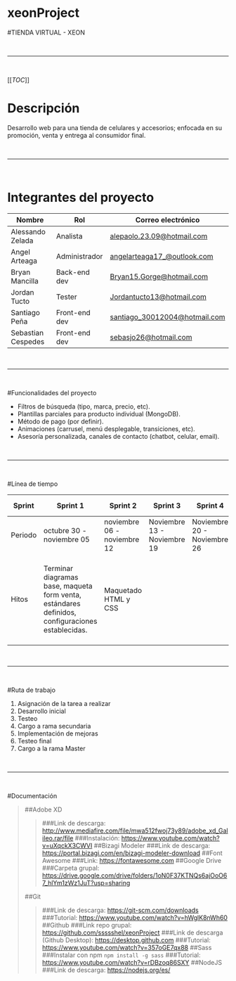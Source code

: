 # xeonProject

#TIENDA VIRTUAL - XEON

<br>

*********************
<br>

[[_TOC_]]

# Descripción
Desarrollo web para una tienda de celulares y accesorios; enfocada en su promoción, venta y entrega al consumidor final.

<br>

*********************
<br>

# Integrantes del proyecto 

| Nombre |Rol  |Correo electrónico  |
|--|--|--|
| Alessando Zelada | Analista | alepaolo.23.09@hotmail.com |
|Angel Arteaga  | Administrador | angelarteaga17_@outlook.com |
| Bryan Mancilla | Back-end dev | Bryan15.Gorge@hotmail.com |
|Jordan Tucto  | Tester |  Jordantucto13@hotmail.com|
| Santiago Peña | Front-end dev | santiago_30012004@hotmail.com |
| Sebastian Cespedes | Front-end dev | sebasjo26@hotmail.com |



<br>

*********************
<br>


#Funcionalidades del proyecto
- Filtros de búsqueda (tipo, marca, precio, etc).
- Plantillas parciales para producto individual (MongoDB).
- Método de pago (por definir).
- Animaciones (carrusel, menú desplegable, transiciones, etc).
- Asesoría personalizada, canales de contacto  (chatbot, celular, email).

<br>

*********************
<br>

#Línea de tiempo


| Sprint | Sprint 1 | Sprint 2 | Sprint 3 | Sprint 4 | Sprint 5 | Sprint 6 | Periodo almohada |
|--|--|--|--|--|--|--|--|
| Periodo | octubre 30 - noviembre 05 | noviembre 06 - noviembre 12| Noviembre 13 - Noviembre 19 | Noviembre 20 - Noviembre 26 | Noviembre 27 - Diciembre 03 | Diciembre 04 - Diciembre 10 | Diciembre 11  -Diciembre 17 |
| Hitos | Terminar diagramas base, maqueta form venta, estándares definidos, configuraciones establecidas.  | Maquetado HTML y CSS |  |  |  | Hosting de la página, pruebas finales, documentación final, presentación del proyecto (de ser necesaria) |  |



<br>

*********************
<br>

#Ruta de trabajo
1. Asignación de la tarea a realizar
2. Desarrollo inicial
3. Testeo
4. Cargo a rama secundaria
5. Implementación de mejoras
6. Testeo final
7. Cargo a la rama Master

<br>

*********************
<br>

#Documentación
<br>

>##Adobe XD
>>###Link de descarga: http://www.mediafire.com/file/mwa512fwoj73y89/adobe_xd_Galileo.rar/file
>>###Instalación: https://www.youtube.com/watch?v=uXqckX3CWVI
>##Bizagi Modeler
>>###Link de descarga: https://portal.bizagi.com/en/bizagi-modeler-download
>##Font Awesome
>>###Link: https://fontawesome.com
>##Google Drive
>>###Carpeta grupal: https://drive.google.com/drive/folders/1oN0F37KTNQs6ajOoO67_hlYm1zWz1JuT?usp=sharing
> 
>##Git
>>###Link de descarga: https://git-scm.com/downloads
>>###Tutorial: https://www.youtube.com/watch?v=hWglK8nWh60
>##Github
>>###Link repo grupal: https://github.com/ssssshel/xeonProject
>>###Link de descarga (Github Desktop): https://desktop.github.com
>>###Tutorial: https://www.youtube.com/watch?v=357oGE7qx88
>##Sass 
>>###Instalar con npm
>>`npm install -g sass`
>>###Tutorial: https://www.youtube.com/watch?v=rDBzoq86SXY
>##NodeJS
>>###Link de descarga: https://nodejs.org/es/

